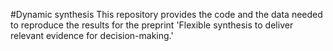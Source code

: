 #Dynamic synthesis
This repository provides the code and the data needed to reproduce the results for the preprint 'Flexible synthesis to deliver relevant evidence for decision-making.' 
